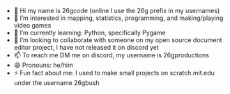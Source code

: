 - 👋 Hi my name is 26gcode (online I use the 26g prefix in my usernames)
- 👀 I’m interested in mapping, statistics,  programming, and making/playing video games
- 🌱 I’m currently learning: Python, specifically Pygame
- 💞️ I’m looking to collaborate with someone on my open source document editor project, I have not released it on discord yet
- 📫 To reach me DM me on discord, my username is 26gproductions
- 😄 Pronouns: he/him
- ⚡ Fun fact about me: I used to make small projects on scratch.mit.edu under the username 26gbush

<!---
26gbush/26gbush is a ✨ special ✨ repository because its `README.md` (this file) appears on your GitHub profile.
You can click the Preview link to take a look at your changes.
--->
